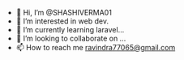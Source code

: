 - 👋 Hi, I’m @SHASHIVERMA01
- 👀 I’m interested in web dev.
- 🌱 I’m currently learning laravel...
- 💞️ I’m looking to collaborate on ...
- 📫 How to reach me ravindra77065@gmail.com

<!---
SHASHIVERMA01/SHASHIVERMA01 is a ✨ special ✨ repository because its `README.md` (this file) appears on your GitHub profile.
You can click the Preview link to take a look at your changes.
--->
